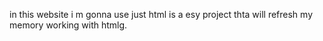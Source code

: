 in this website i m gonna use just html is a esy project thta will refresh my memory working with htmlg.
